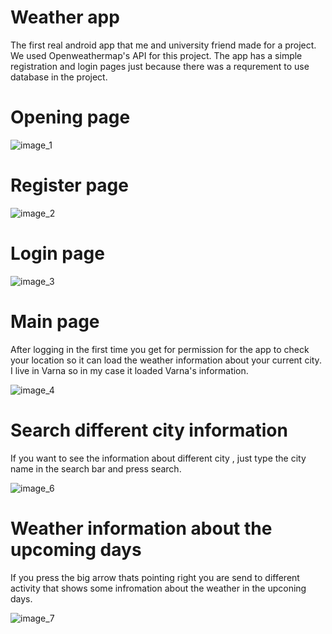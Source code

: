 # Weather app

The first real android app that me and university friend made for a project. We used Openweathermap's API for this project. The app has a simple registration and login pages just because there was a requrement to use database in the project.

# Opening page

![image_1](Github_images/mobile_1.jpg)

# Register page 

![image_2](Github_images/mobile_2.jpg)

# Login page 

![image_3](Github_images/mobile_3.jpg)

# Main page

After logging in the first time you get for permission for the app to check your location so it can load the weather information about your current city. I live in Varna so in my case it loaded Varna's information.

![image_4](Github_images/mobile_4.jpg)

# Search different city information 

If you want to see the information about different city , just type the city name in the search bar and press search.

![image_6](Github_images/mobile_6.jpg)

# Weather information about the upcoming days

If you press the big arrow thats pointing right you are send to different activity that shows some infromation about the weather in the upconing days.

![image_7](Github_images/mobile_7.jpg)
